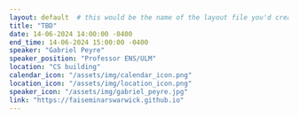 ```yaml
---
layout: default  # this would be the name of the layout file you'd create for events
title: "TBD"
date: 14-06-2024 14:00:00 -0400
end_time: 14-06-2024 15:00:00 -0400
speaker: "Gabriel Peyre"
speaker_position: "Professor ENS/ULM"
location: "CS building"
calendar_icon: "/assets/img/calendar_icon.png"
location_icon: "/assets/img/location_icon.png"
speaker_icon: "/assets/img/gabriel_peyre.jpg"
link: "https://faiseminarswarwick.github.io"
---
```



